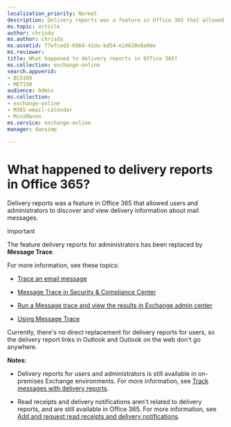```yaml
---
localization_priority: Normal
description: Delivery reports was a feature in Office 365 that allowed users and administrators to discover and view delivery information about messages.
ms.topic: article
author: chrisda
ms.author: chrisda
ms.assetid: f7efced3-6964-41da-bd54-e14620e8a0de
ms.reviewer: 
title: What happened to delivery reports in Office 365?
ms.collection: exchange-online
search.appverid:
- BCS160
- MET150
audience: Admin
ms.collection: 
- exchange-online
- M365-email-calendar
- MiniMaven
ms.service: exchange-online
manager: dansimp

---
```


# What happened to delivery reports in Office 365?

Delivery reports was a feature in Office 365 that allowed users and administrators to discover and view delivery information about mail messages.

> [!IMPORTANT]
> The feature delivery reports for administrators has been replaced by **Message Trace**.

For more information, see these topics:

- [Trace an email message](https://go.microsoft.com/fwlink/p/?linkid=282262)

- [Message Trace in Security & Compliance Center](https://docs.microsoft.com/office365/securitycompliance/message-trace-scc?redirectSourcePath=%252farticle%252f3e64f99d-ac33-4aba-91c5-9cb4ca476803)

- [Run a Message trace and view the results in Exchange admin center](https://docs.microsoft.com/exchange/monitoring/trace-an-email-message/run-a-message-trace-and-view-results)

- [Using Message Trace](https://support.office.com/article/bbf5a330-e83f-43d1-9d51-cfd17d576dd8.aspx)

Currently, there's no direct replacement for delivery reports for users, so the delivery report links in Outlook and Outlook on the web don't go anywhere.

**Notes**:

- Delivery reports for users and administrators is still available in on-premises Exchange environments. For more information, see [Track messages with delivery reports](https://go.microsoft.com/fwlink/p/?linkid=282265).

- Read receipts and delivery notifications aren't related to delivery reports, and are still available in Office 365. For more information, see [Add and request read receipts and delivery notifications](https://support.office.com/article/a34bf70a-4c2c-4461-b2a1-12e4a7a92141.aspx).
